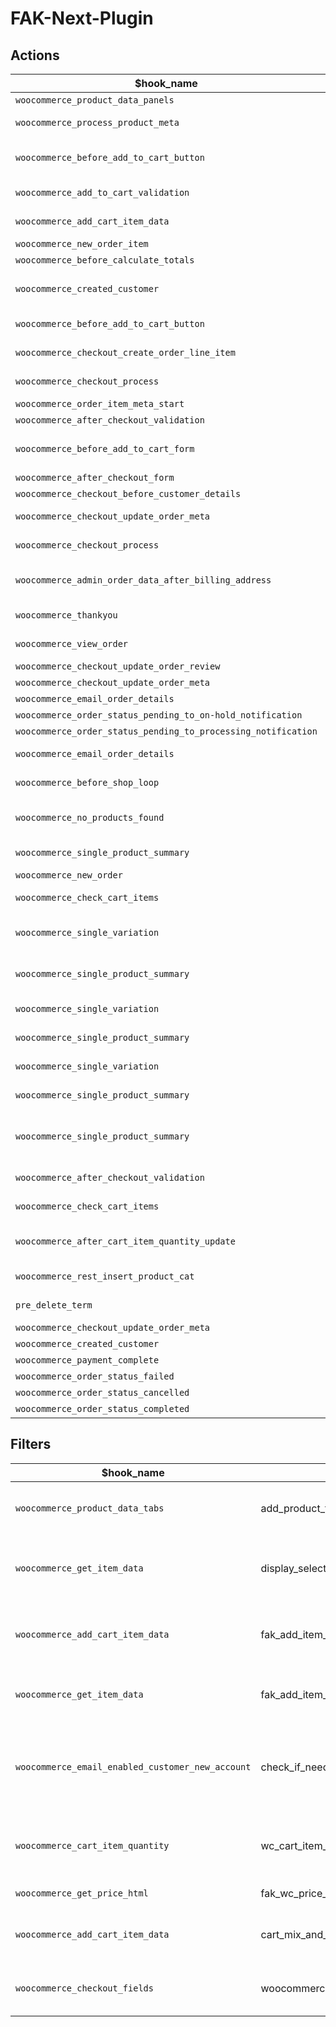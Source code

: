 # FAK-Next-Plugin

## Actions

| $hook_name  | $callback |                         description                         |
| ----------- | --------- | ----------------------------------------------------------- |
| `woocommerce_product_data_panels` | add_tab_fields | - |
| `woocommerce_process_product_meta` | save_options | save selected mix and match or optional products to meta data |
| `woocommerce_before_add_to_cart_button` | display_options_on_product_page | render product mix and match or optional products from backoffice (if exists) |
| `woocommerce_add_to_cart_validation` | validate_selected_options | validate selected options (mix and match / optional) |
| `woocommerce_add_cart_item_data` | save_selected_options | save selected options (mix and match/ optional in cart meta data) |
| `woocommerce_new_order_item` | display_selected_options_with_order_info | - |
| `woocommerce_before_calculate_totals` | add_option_price_on_checkout | - |
| `woocommerce_created_customer` | backoffice_user_pass | set user password from backoffice if exists (migration functionality) |
| `woocommerce_before_add_to_cart_button` | fak_external_comment_field | render comment form on WC single product page |
| `woocommerce_checkout_create_order_line_item` | fak_add_custom_order_line_item_meta | add comment (if exists) to order meta data |
| `woocommerce_checkout_process` | wc_minimum_order_amount | check if order sum >= 1 € (by default) |
| `woocommerce_order_item_meta_start` | thank_page_show_variables | show variable || mix and match products on order thank page |
| `woocommerce_after_checkout_validation` | woocommerce_after_checkout_validation_update | - |
| `woocommerce_before_add_to_cart_form` | fak_before_add_to_cart_form | render variations or accessories products on WC single product page if enabled options |
| `woocommerce_after_checkout_form` | fak_oddt_datepicker_js | wp_enqueue_script datepicker.js |
| `woocommerce_checkout_before_customer_details` | fak_oddt_echo_fields | render delivery date time fields |
| `woocommerce_checkout_update_order_meta` | fak_oddt_save_meta | save selected date/time to order meata data |
| `woocommerce_checkout_process` | fak_oddt_validate | validate selected date/time values |
| `woocommerce_admin_order_data_after_billing_address` | fak_oddt_display_admin_order_meta | show selected date/time values in admin page after billing address |
| `woocommerce_thankyou` | fak_oddt_view_order_and_thankyou_page | show selected date/time values on thankyou page |
| `woocommerce_view_order` | fak_oddt_view_order_and_thankyou_page | show selected date/time values on view order page |
| `woocommerce_checkout_update_order_review` | fak_oddt_woocommerce_checkout_update_order_review | just update WC session |
| `woocommerce_checkout_update_order_meta` | woocommerce_checkout_update_order_meta_order_number | order number from backoffice |
| `woocommerce_email_order_details` | woocommerce_email_order_details_order_number | show backoffice order number |
| `woocommerce_order_status_pending_to_on-hold_notification` | set_fak_order_number | backoffice ON |
| `woocommerce_order_status_pending_to_processing_notification` | set_fak_order_number | backoffice ON |
| `woocommerce_email_order_details` | woocommerce_email_order_details_show_oddt_info | show order delivery date time in email |
| `woocommerce_before_shop_loop` | oddt_render_filters_form | render order delivery date time filter form |
| `woocommerce_no_products_found` | oddt_no_products_found | call woocommerce_before_shop_loop action |
| `woocommerce_single_product_summary` | replace_single_add_to_cart_button | check if product allow after filters (only if filters selected) |
| `woocommerce_new_order` | unset_session | just refresh session |
| `woocommerce_check_cart_items` | checkout_processing_time_message | product unavaliable after filters (show message) |
| `woocommerce_single_variation` | custom_product_button | replace add to cart button (only if product unavaliable after ODDt filters) |
| `woocommerce_single_product_summary` | custom_product_button | replace add to cart button (only if product unavaliable after ODDt filters) |
| `woocommerce_single_variation` | hurry_up_message | show hurry up message (only if use stock system) |
| `woocommerce_single_product_summary` | hurry_up_message | show hurry up message (only if use stock system) |
| `woocommerce_single_variation` | out_of_stock_message | show out of stock message (only if use stock system) |
| `woocommerce_single_product_summary` | out_of_stock_message | show out of stock message (only if use stock system) |
| `woocommerce_single_product_summary` | single_product_summary_validate | only if stock system is enabled: validate product, required subproducts, mix and match and variables subproducts |
| `woocommerce_after_checkout_validation` | checkout_stock_validation | stock system: validate all products in cart backend part |
| `woocommerce_check_cart_items` | checkout_stock_validation_view | stock system: validate all products in cart frontend part |
| `woocommerce_after_cart_item_quantity_update` | update_options_cart_item_data | stock system: revalidate all products in cart after change quantity products |
| `woocommerce_rest_insert_product_cat` | on_save_termmeta | update _category_last_update term meta |
| `pre_delete_term` | update_products_status | set products to draft if they have only 1 category and we deled it |
| `woocommerce_checkout_update_order_meta` | action_woocommerce_new_order | send order to strapi |
| `woocommerce_created_customer` | action_woocommerce_created_customer | send order to strapi |
| `woocommerce_payment_complete` | action_payment_complete | send order to strapi |
| `woocommerce_order_status_failed` | action_order_status_cancelled | send order to strapi |
| `woocommerce_order_status_cancelled` | action_order_status_cancelled | send order to strapi |
| `woocommerce_order_status_completed` | action_order_status_completed | send order to strapi |

## Filters

| $hook_name  | $callback |                          description                         |
| ----------- | --------- | ------------------------------------------------------------ |
| `woocommerce_product_data_tabs` | add_product_tab | add new tab "custom options" |
| `woocommerce_get_item_data` | display_selected_options_on_checkout | render selecte options on checkout page |
| `woocommerce_add_cart_item_data` | fak_add_item_data | add value from comment form to cart item data |
| `woocommerce_get_item_data` | fak_add_item_meta | display information as meta on cart page |
| `woocommerce_email_enabled_customer_new_account` | check_if_need_send_email | not send email customers from backoffice after migration |
| `woocommerce_cart_item_quantity` | wc_cart_item_quantity | set product quantity from product meta data |
| `woocommerce_get_price_html` | fak_wc_price_per_piece | per piece text in price |
| `woocommerce_add_cart_item_data` | cart_mix_and_match_item | split mix and match products in cart |
| `woocommerce_checkout_fields` | woocommerce_checkout_fields_update | just add class to billing fields |